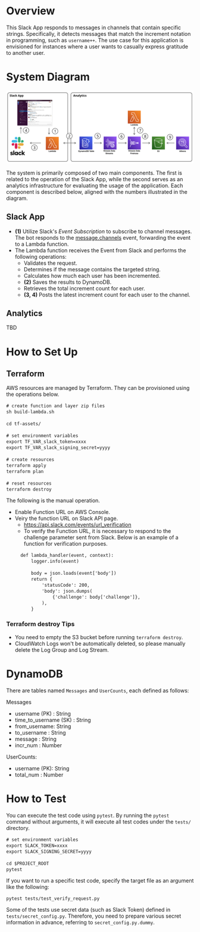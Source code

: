 # Overview

This Slack App responds to messages in channels that contain specific strings. Specifically, it detects messages that match the increment notation in programming, such as `username++`. The use case for this application is envisioned for instances where a user wants to casually express gratitude to another user.


# System Diagram
![architecture](./images/arch-diagram.png)

The system is primarily composed of two main components. The first is related to the operation of the Slack App, while the second serves as an analytics infrastructure for evaluating the usage of the application. Each component is described below, aligned with the numbers illustrated in the diagram.

## Slack App
- **(1)** Utilize Slack's *Event Subscription* to subscribe to channel messages. The bot responds to the [message.channels](https://api.slack.com/events/message.channels) event, forwarding the event to a Lambda function.
- The Lambda function receives the Event from Slack and performs the following operations:
    - Validates the request.
    - Determines if the message contains the targeted string.
    - Calculates how much each user has been incremented.
    - **(2)** Saves the results to DynamoDB.
    - Retrieves the total increment count for each user.
    - **(3, 4)** Posts the latest increment count for each user to the channel.

## Analytics
TBD

# How to Set Up

## Terraform
AWS resources are managed by Terraform. They can be provisioned using the operations below.

```
# create function and layer zip files
sh build-lambda.sh

cd tf-assets/

# set environment variables
export TF_VAR_slack_token=xxxx
export TF_VAR_slack_signing_secret=yyyy

# create resources
terraform apply
terraform plan

# reset resources
terraform destroy
```

The following is the manual operation.
- Enable Function URL on AWS Console.
- Veiry the function URL on Slack API page.
  - https://api.slack.com/events/url_verification
  - To verify the Function URL, it is necessary to respond to the challenge parameter sent from Slack. Below is an example of a function for verification purposes.
  ```
    def lambda_handler(event, context):
        logger.info(event)
        
        body = json.loads(event['body'])
        return {
            'statusCode': 200,
            'body': json.dumps(
                {'challenge': body['challenge']},
            ),
        }
  ```
### Terraform destroy Tips
- You need to empty the S3 bucket before running `terraform destroy`.
- CloudWatch Logs won't be automatically deleted, so please manually delete the Log Group and Log Stream.

# DynamoDB
There are tables named `Messages` and `UserCounts`, each defined as follows:

Messages
- username (PK) : String
- time_to_username (SK) : String
- from_username: String
- to_username : String
- message : String
- incr_num : Number

UserCounts:
- username (PK): String
- total_num : Number

# How to Test
You can execute the test code using `pytest`. By running the `pytest` command without arguments, it will execute all test codes under the `tests/` directory.

```
# set environment variables
export SLACK_TOKEN=xxxx
export SLACK_SIGNING_SECRET=yyyy

cd $PROJECT_ROOT
pytest
```

If you want to run a specific test code, specify the target file as an argument like the following:

```
pytest tests/test_verify_request.py
```

Some of the tests use secret data (such as Slack Token) defined in `tests/secret_config.py`. Therefore, you need to prepare various secret information in advance, referring to `secret_config.py.dummy`.

